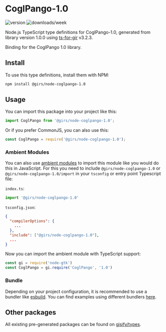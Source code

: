 
# CoglPango-1.0

![version](https://img.shields.io/npm/v/@girs/node-coglpango-1.0)
![downloads/week](https://img.shields.io/npm/dw/@girs/node-coglpango-1.0)


Node.js TypeScript type definitions for CoglPango-1.0, generated from library version 1.0.0 using [ts-for-gir](https://github.com/gjsify/ts-for-gir) v3.2.3.

Binding for the CoglPango 1.0 library.

## Install

To use this type definitions, install them with NPM:
```bash
npm install @girs/node-coglpango-1.0
```

## Usage

You can import this package into your project like this:
```ts
import CoglPango from '@girs/node-coglpango-1.0';
```

Or if you prefer CommonJS, you can also use this:
```ts
const CoglPango = require('@girs/node-coglpango-1.0');
```

### Ambient Modules

You can also use [ambient modules](https://github.com/gjsify/ts-for-gir/tree/main/packages/cli#ambient-modules) to import this module like you would do this in JavaScript.
For this you need to include `@girs/node-coglpango-1.0` or `@girs/node-coglpango-1.0/import` in your `tsconfig` or entry point Typescript file:

`index.ts`:
```ts
import '@girs/node-coglpango-1.0'
```

`tsconfig.json`:
```json
{
  "compilerOptions": {
    ...
  },
  "include": ["@girs/node-coglpango-1.0"],
  ...
}
```

Now you can import the ambient module with TypeScript support: 

```ts
const gi = require('node-gtk')
const CoglPango = gi.require('CoglPango', '1.0')
```


### Bundle

Depending on your project configuration, it is recommended to use a bundler like [esbuild](https://esbuild.github.io/). You can find examples using different bundlers [here](https://github.com/gjsify/ts-for-gir/tree/main/examples).

## Other packages

All existing pre-generated packages can be found on [gjsify/types](https://github.com/gjsify/types).

